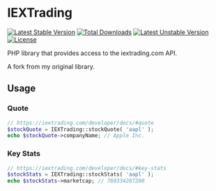 # IEXTrading

[![Latest Stable Version](https://poser.pugx.org/michaeldrennen/iex-trading/v/stable)](https://packagist.org/packages/michaeldrennen/iex-trading) [![Total Downloads](https://poser.pugx.org/michaeldrennen/iex-trading/downloads)](https://packagist.org/packages/michaeldrennen/iex-trading) [![Latest Unstable Version](https://poser.pugx.org/michaeldrennen/iex-trading/v/unstable)](https://packagist.org/packages/michaeldrennen/iex-trading) [![License](https://poser.pugx.org/michaeldrennen/iex-trading/license)](https://packagist.org/packages/michaeldrennen/iex-trading)

PHP library that provides access to the iextrading.com API.

A fork from my original library.

## Usage

### Quote
```php
// https://iextrading.com/developer/docs/#quote 
$stockQuote = IEXTrading::stockQuote( 'aapl' );
echo $stockQuote->companyName; // Apple Inc.
```

### Key Stats
```php
// https://iextrading.com/developer/docs/#key-stats
$stockStats = IEXTrading::stockStats( 'aapl' );
echo $stockStats->marketcap; // 760334287200
```